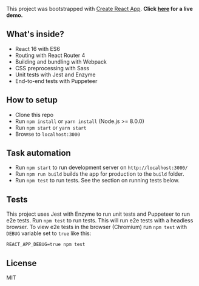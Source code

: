 This project was bootstrapped with [Create React App](https://github.com/facebookincubator/create-react-app). **Click [here](https://ksiabani.github.io/reboard) for a live demo.**


## What's inside?

* React 16 with ES6
* Routing with React Router 4
* Building and bundling with Webpack
* CSS preprocessing with Sass
* Unit tests with Jest and Enzyme
* End-to-end tests with Puppeteer


## How to setup

* Clone this repo
* Run `npm install` or `yarn install` (Node.js >= 8.0.0)
* Run `npm start` or `yarn start`
* Browse to `localhost:3000`


## Task automation

- Run `npm start` to run development server on `http://localhost:3000/`
- Run `npm run build` builds the app for production to the `build` folder.
- Run `npm test` to run tests. See the section on running tests below.


## Tests

This project uses Jest with Enzyme to run unit tests and Puppeteer to run e2e tests. Run `npm test` to run tests. This will run e2e tests with a headless browser. To view e2e tests in the browser (Chromium) run `npm test` with `DEBUG` variable set to `true` like this:

 `REACT_APP_DEBUG=true npm test`


## License

MIT